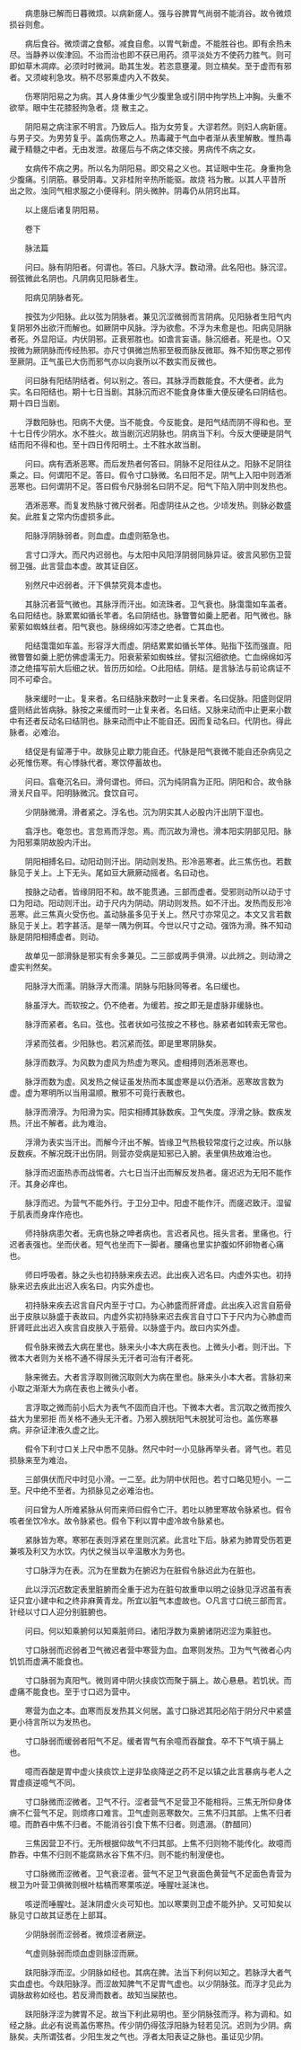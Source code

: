 <!-- { "loadSidebar": true } -->
　　病患脉已解而日暮微烦。以病新瘥人。强与谷脾胃气尚弱不能消谷。故令微烦损谷则愈。

　　病后食谷。微烦谓之食郁。减食自愈。以胃气新虚。不能胜谷也。即有余热未尽。当静养以俟津回。不治而治也即不获已用药。须平淡处方不使药力胜气。则可即如草木凋瘁。必须时时微涧。助其生发。若恣意壅灌。则立槁矣。至于虚而有邪者。又须峻利急攻。稍不尽邪乘虚内入不救矣。

　　伤寒阴阳易之为病。其人身体重少气少腹里急或引阴中拘学热上冲胸。头重不欲举。眼中生花膝胫拘急者。烧 散主之。

　　阴阳易之病注家不明言。乃致后人。指为女劳复。大谬若然。则妇人病新瘥。与男子交。为男劳复乎。盖病伤寒之人。热毒藏于气血中者渐从表里解散。惟热毒藏于精髓之中者。无由发泄。故瘥后与不病之体交接。男病传不病之女。

　　女病传不病之男。所以名为阴阳易。即交易之义也。其证眼中生花。身重拘急少腹痛。引阴筋。暴受阴毒。又非桂附辛热所能驱。故烧 裆为散。以其人平昔所出之败。浊同气相求服之小便得利。阴头微肿。阴毒仍从阴窍出耳。

　　以上瘥后诸复阴阳易。

　　卷下

　　脉法篇

　　问曰。脉有阴阳者。何谓也。答曰。凡脉大浮。数动滑。此名阳也。脉沉涩。弱弦微此名阴也。凡阴病见阳脉者生。

　　阳病见阴脉者死。

　　按弦为少阳脉。此以弦为阴脉者。兼见沉涩微弱而言阴病。见阳脉者生阳气内复阴邪外出欲汗而解也。如厥阴中风脉。浮为欲愈。不浮为未愈是也。阳病见阴脉者死。外显阳证。内伏阴邪。正衰邪胜也。如谵言妄语。脉沉细者。死是也。○又按微为厥阴脉而传经热邪。亦尺寸俱微岂热邪至极而脉反微耶。殊不知伤寒之邪传至厥阴。正气虽已大伤而邪气亦以向衰所以不数实而反微也。

　　问曰脉有阳结阴结者。何以别之。答曰。其脉浮而数能食。不大便者。此为实。名曰阳结也。期十七日当剧。其脉沉而迟不能食身体重大便反硬名曰阴结也。期十四日当剧。

　　浮数阳脉也。阳病不大便。当不能食。今反能食。是阳气结而阴不得和也。至十七日传少阴水。水不胜火。故当剧沉迟阴脉也。阴病当下利。今反大便硬是阴气结而阳不得和也。至十四日传阳明土。土不胜水故当剧。

　　问曰。病有洒淅恶寒。而后发热者何答曰。阴脉不足阳往从之。阳脉不足阴往乘之。曰。何谓阳不足。答曰。假令寸口脉微。名曰阳不足。阴气上入阳中则洒淅恶寒也。曰何谓阴不足。答曰假令尺脉弱名曰阴不足。阳气下陷入阴中则发热也。

　　洒淅恶寒。而复发热脉寸微尺弱者。阳虚阴往从之也。少顷发热。则脉必数盛矣。此胜复之常内伤虚损多此。

　　阳脉浮阴脉弱者。则血虚。血虚则筋急也。

　　言寸口浮大。而尺内迟弱也。与太阳中风阳浮阴弱同脉异证。彼言风邪伤卫营弱卫强。此言营血本虚。故其证自区。

　　别然尺中迟弱者。汗下俱禁究竟本虚也。

　　其脉沉者营气微也。其脉浮而汗出。如流珠者。卫气衰也。脉霭霭如车盖者。名曰阳结也。脉累累如循长竿者。名曰阴结也。脉瞥瞥如羹上肥者。阳气微也。脉萦萦如蜘蛛丝者。阳气衰也。脉绵绵如泻漆之绝者。亡其血也。

　　阳结霭霭如车盖。形容浮大而虚。阴结累累如循长竿体。贴指下弦而强直。阳微瞥瞥如羹上肥仿佛虚濡无力。阳衰萦萦如蜘蛛丝。譬拟沉细欲绝。亡血绵绵如泻漆之绝描写前大后细之状。皆历历如绘。○此阳结。阴结。是言脉法与前论病证不同不可牵合。

　　脉来缓时一止。复来者。名曰结脉来数时一止复来者。名曰促脉。阳盛则促阴盛则结此皆病脉。脉按之来缓而时一止复来者。名曰结。又脉来动而中止更来小数中有还者反动名曰结阴也。脉来动而中止不能自还。因而复动名曰。代阴也。得此脉者。必难治。

　　结促是有留滞于中。故脉见止歇力能自还。代脉是阳气衰微不能自还杂病见之必死惟伤寒。有心悸脉代者。寒饮停蓄故也。

　　问曰。翕奄沉名曰。滑何谓也。师曰。沉为纯阴翕为正阳。阴阳和合。故令脉滑关尺自平。阳明脉微沉。食饮自可。

　　少阴脉微滑。滑者紧之。浮名也。沉为阴实其人必股内汗出阴下湿也。

　　翕浮也。奄忽也。言忽焉而浮忽。焉。而沉故为滑也。滑本阳实阴部见阳。脉为阳邪乘阴故股内汗出。

　　阴阳相搏名曰。动阳动则汗出。阴动则发热。形冷恶寒者。此三焦伤也。若数脉见于关上。上下无头。尾如豆大厥厥动摇者。名曰动也。

　　按脉之动者。皆缘阴阳不和。故不能贯通。三部而虚者。受邪则动所以动于寸口为阳动。阳动则汗出。动于尺内为阴动。阴动则发热。如不汗出。发热而反形冷恶寒。此三焦真火受伤也。盖动脉虽多见于关上。然尺寸亦常见之。本文又言若数脉见于关上。若字甚活。是举一隅为例耳。今世以尺寸之动。强饰为滑。殊不知动脉是阴阳相搏虚者。则动。

　　故单见一部滑脉是邪实有余多兼见。二三部或两手俱滑。以此辨之。则动滑之虚实判然矣。

　　阳脉浮大而濡。阴脉浮大而濡。阴脉与阳脉同等者。名曰缓也。

　　脉虽浮大。而软按之。仍不绝者。为缓若。按之即无是虚脉非缓脉也。

　　脉浮而紧者。名曰。弦也。弦者状如弓弦按之不移也。脉紧者如转索无常也。

　　浮紧而弦者。少阳脉也。若沉紧而弦。即是里寒阴脉矣。

　　脉浮而数浮。为风数为虚风为热虚为寒风。虚相搏则洒淅恶寒也。

　　脉浮而数为虚。风发热之候证虽发热而本属虚寒是以仍洒淅。恶寒故言数为虚。虚为寒明所以当用温顺。散邪不可竟行表散也。

　　脉浮而滑浮。为阳滑为实。阳实相搏其脉数疾。卫气失度。浮滑之脉。数疾发热。汗出不解者。此为难治。

　　浮滑为表实当汗出。而解今汗出不解。皆缘卫气热极较常度行之过疾。所以脉反数疾。不解况既汗出伤阴。则营亦受病是知邪已入腑。表里俱热故难治也。

　　脉浮而迟面热赤而战惕者。六七日当汗出而解反发热者。瘥迟迟为无阳不能作汗。其身必痒也。

　　脉浮而迟。为营气不能外行。于卫分卫中。阳虚不能作汗。而瘥迟致汗。湿留于肌表而身痒作疮也。

　　师持脉病患欠者。无病也脉之呻者病也。言迟者风也。摇头言者。里痛也。行迟者表强也。坐而伏者。短气也坐而下一脚者。腰痛也里实护腹如怀卵物者心痛也。

　　师曰呼吸者。脉之头也初持脉来疾去迟。此出疾入迟名曰。内虚外实也。初持脉来迟去疾此出迟入疾名曰。内实外虚也。

　　初持脉来疾去迟言自尺内至于寸口。为心肺盛而肝肾虚。此出疾入迟言自筋骨出于皮肤以脉盛于表故曰。内虚外实初持脉来迟去疾言自寸口下于尺内为心肺虚而肝肾旺此出迟入疾言自皮肤入于筋骨。以脉盛于内。故曰内实外虚。

　　假令脉来微去大病在里也。脉来头小本大病在表也。上微头小者。则汗出。下微本大者则为关格不通不得尿头无汗者可治有汗者死。

　　脉来微去。大者言浮取则微沉取则大为病在里也。脉来头小本大者。言脉初来小取之渐渐大为病在表也上微头小者。

　　言浮取之微而前小后大为表气不固而自汗也。下微本大者。言沉取之微而按久益大为里邪拒 而关格不通头无汗者。乃邪入膀胱阳气未脱犹可治也。盖伤寒暴病。非杂证津液久虚之比。

　　假令下利寸口关上尺中悉不见脉。然尺中时一小见脉再举头者。肾气也。若见损脉来至为难治。

　　三部俱伏而尺中时见小滑。一二至。此为阴中伏阳也。若寸口略见短小。一二至。尺中绝不至者。为损脉见之必难治也。

　　问曰曾为人所难紧脉从何而来师曰假令亡汗。若吐以肺里寒故令脉紧也。假令咳者坐饮冷水。故令脉紧也。假令下利以胃中虚冷故令脉紧也。

　　紧脉皆为寒。寒邪在表则浮紧在里则沉紧。此言吐下后。脉紧为肺胃受伤若更兼咳及利又为水饮。内伏之候当以辛温散水为务也。

　　寸口脉浮为在表。沉为在里数为在腑迟为在脏假令脉迟此为在脏也。

　　此以浮沉迟数定表里脏腑而全重于迟为在脏句故重申以明之设脉见浮迟虽有表证只宜小建中和之终非麻黄青龙。所宜以脏气本虚故也。○凡言寸口统三部而言。针经以寸口人迎分别脏腑也。

　　问曰。何以知乘腑何以知乘脏师曰。诸阳浮数为乘腑诸阴迟涩为乘脏也。

　　寸口脉弱而迟弱者卫气微迟者营中寒营为血。血寒则发热。卫为气气微者心内饥饥而虚满不能食也。

　　寸口脉弱为真阳气。微则肾中阴火挟痰饮而聚于膈上。故心悬悬。若饥状。而虚痛不能食也。至于寸口迟为营中。

　　寒营为血之本。血寒而反发热其义何居。盖寸口脉迟其阳必陷于阴分尺中紧盛更小待言所以为发热也。

　　寸口脉弱而缓弱者阳气不足。缓者胃气有余噫而吞酸食。卒不下气填于膈上也。

　　噫而吞酸是胃中虚火挟痰饮上逆非坠痰降逆之药不足以镇之此言暴病与老人之胃虚痰逆噫气不同。

　　寸口脉微而涩微者。卫气不行。涩者营气不足营卫不能相将。三焦无所仰身体痹不仁营气不足。则烦疼口难言。卫气虚则恶寒数欠。三焦不归其部。上焦不归者噫。而酢吞中焦不归者。不能消谷引食下焦不归者。则遗溺。（酢醋同）

　　三焦因营卫不行。无所根据仰故气不归其部。上焦不归则物不能传化。故噫而酢吞。中焦不归则不能腐熟水谷下焦不归。则不能约制溲便也。

　　寸口脉微而涩微者。卫气衰涩者。营气不足卫气衰面色黄营气不足面色青营为根卫为叶营卫俱微则根叶枯槁而寒栗咳逆。唾腥吐涎沫也。

　　咳逆而唾腥吐。涎沫阴虚火炎可知也。加以寒栗则卫虚不能外护。又可知矣以脉见寸口故其证悉在上部耳。

　　少阴脉弱而涩弱者。微烦涩者厥逆。

　　气虚则脉弱而烦血虚则脉涩而厥。

　　趺阳脉浮而涩。少阴脉如经也。其病在脾。法当下利何以知之。若脉浮大者气实血虚也。今趺阳脉浮。而涩故知脾气不足胃气虚也。以少阴脉弦。而浮才见此为调脉故称如经也。若反滑而数者。故知当屎脓也。

　　趺阳脉浮涩为脾胃不足。故当下利此易明也。至少阴脉弦而浮。称为调和。如经之脉。此必有说焉盖伤寒热。传少阴仍得弦浮阳脉为轻若见沉。迟则为少阴。病脉矣。夫所谓弦者。少阳生发之气也。浮者太阳表证之脉也。虽证见少阴。

